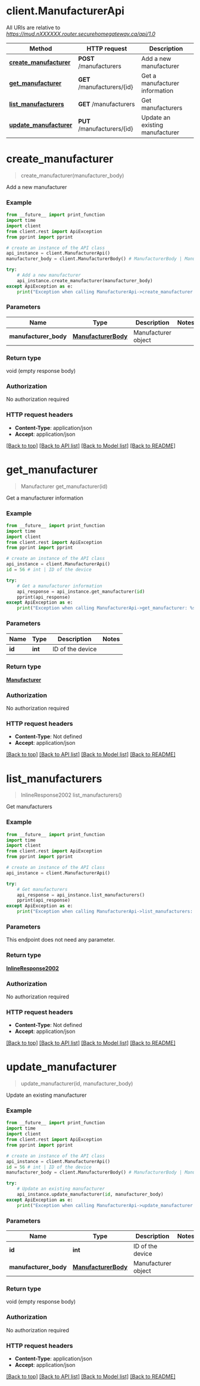 # client.ManufacturerApi

All URIs are relative to *https://mud.nXXXXXX.router.securehomegateway.ca/api/1.0*

Method | HTTP request | Description
------------- | ------------- | -------------
[**create_manufacturer**](ManufacturerApi.md#create_manufacturer) | **POST** /manufacturers | Add a new manufacturer
[**get_manufacturer**](ManufacturerApi.md#get_manufacturer) | **GET** /manufacturers/{id} | Get a manufacturer information
[**list_manufacturers**](ManufacturerApi.md#list_manufacturers) | **GET** /manufacturers | Get manufacturers
[**update_manufacturer**](ManufacturerApi.md#update_manufacturer) | **PUT** /manufacturers/{id} | Update an existing manufacturer


# **create_manufacturer**
> create_manufacturer(manufacturer_body)

Add a new manufacturer

### Example

```python
from __future__ import print_function
import time
import client
from client.rest import ApiException
from pprint import pprint

# create an instance of the API class
api_instance = client.ManufacturerApi()
manufacturer_body = client.ManufacturerBody() # ManufacturerBody | Manufacturer object

try:
    # Add a new manufacturer
    api_instance.create_manufacturer(manufacturer_body)
except ApiException as e:
    print("Exception when calling ManufacturerApi->create_manufacturer: %s\n" % e)
```

### Parameters

Name | Type | Description  | Notes
------------- | ------------- | ------------- | -------------
 **manufacturer_body** | [**ManufacturerBody**](ManufacturerBody.md)| Manufacturer object | 

### Return type

void (empty response body)

### Authorization

No authorization required

### HTTP request headers

 - **Content-Type**: application/json
 - **Accept**: application/json

[[Back to top]](#) [[Back to API list]](../README.md#documentation-for-api-endpoints) [[Back to Model list]](../README.md#documentation-for-models) [[Back to README]](../README.md)

# **get_manufacturer**
> Manufacturer get_manufacturer(id)

Get a manufacturer information

### Example

```python
from __future__ import print_function
import time
import client
from client.rest import ApiException
from pprint import pprint

# create an instance of the API class
api_instance = client.ManufacturerApi()
id = 56 # int | ID of the device

try:
    # Get a manufacturer information
    api_response = api_instance.get_manufacturer(id)
    pprint(api_response)
except ApiException as e:
    print("Exception when calling ManufacturerApi->get_manufacturer: %s\n" % e)
```

### Parameters

Name | Type | Description  | Notes
------------- | ------------- | ------------- | -------------
 **id** | **int**| ID of the device | 

### Return type

[**Manufacturer**](Manufacturer.md)

### Authorization

No authorization required

### HTTP request headers

 - **Content-Type**: Not defined
 - **Accept**: application/json

[[Back to top]](#) [[Back to API list]](../README.md#documentation-for-api-endpoints) [[Back to Model list]](../README.md#documentation-for-models) [[Back to README]](../README.md)

# **list_manufacturers**
> InlineResponse2002 list_manufacturers()

Get manufacturers

### Example

```python
from __future__ import print_function
import time
import client
from client.rest import ApiException
from pprint import pprint

# create an instance of the API class
api_instance = client.ManufacturerApi()

try:
    # Get manufacturers
    api_response = api_instance.list_manufacturers()
    pprint(api_response)
except ApiException as e:
    print("Exception when calling ManufacturerApi->list_manufacturers: %s\n" % e)
```

### Parameters
This endpoint does not need any parameter.

### Return type

[**InlineResponse2002**](InlineResponse2002.md)

### Authorization

No authorization required

### HTTP request headers

 - **Content-Type**: Not defined
 - **Accept**: application/json

[[Back to top]](#) [[Back to API list]](../README.md#documentation-for-api-endpoints) [[Back to Model list]](../README.md#documentation-for-models) [[Back to README]](../README.md)

# **update_manufacturer**
> update_manufacturer(id, manufacturer_body)

Update an existing manufacturer

### Example

```python
from __future__ import print_function
import time
import client
from client.rest import ApiException
from pprint import pprint

# create an instance of the API class
api_instance = client.ManufacturerApi()
id = 56 # int | ID of the device
manufacturer_body = client.ManufacturerBody() # ManufacturerBody | Manufacturer object

try:
    # Update an existing manufacturer
    api_instance.update_manufacturer(id, manufacturer_body)
except ApiException as e:
    print("Exception when calling ManufacturerApi->update_manufacturer: %s\n" % e)
```

### Parameters

Name | Type | Description  | Notes
------------- | ------------- | ------------- | -------------
 **id** | **int**| ID of the device | 
 **manufacturer_body** | [**ManufacturerBody**](ManufacturerBody.md)| Manufacturer object | 

### Return type

void (empty response body)

### Authorization

No authorization required

### HTTP request headers

 - **Content-Type**: application/json
 - **Accept**: application/json

[[Back to top]](#) [[Back to API list]](../README.md#documentation-for-api-endpoints) [[Back to Model list]](../README.md#documentation-for-models) [[Back to README]](../README.md)

